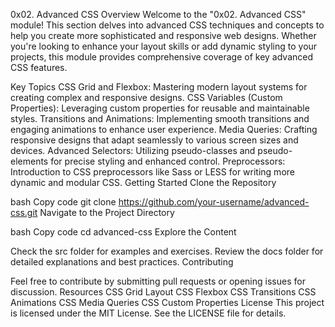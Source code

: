 0x02. Advanced CSS
Overview
Welcome to the "0x02. Advanced CSS" module! This section delves into advanced CSS techniques and concepts to help you create more sophisticated and responsive web designs. Whether you're looking to enhance your layout skills or add dynamic styling to your projects, this module provides comprehensive coverage of key advanced CSS features.

Key Topics
CSS Grid and Flexbox: Mastering modern layout systems for creating complex and responsive designs.
CSS Variables (Custom Properties): Leveraging custom properties for reusable and maintainable styles.
Transitions and Animations: Implementing smooth transitions and engaging animations to enhance user experience.
Media Queries: Crafting responsive designs that adapt seamlessly to various screen sizes and devices.
Advanced Selectors: Utilizing pseudo-classes and pseudo-elements for precise styling and enhanced control.
Preprocessors: Introduction to CSS preprocessors like Sass or LESS for writing more dynamic and modular CSS.
Getting Started
Clone the Repository

bash
Copy code
git clone https://github.com/your-username/advanced-css.git
Navigate to the Project Directory

bash
Copy code
cd advanced-css
Explore the Content

Check the src folder for examples and exercises.
Review the docs folder for detailed explanations and best practices.
Contributing

Feel free to contribute by submitting pull requests or opening issues for discussion.
Resources
CSS Grid Layout
CSS Flexbox
CSS Transitions
CSS Animations
CSS Media Queries
CSS Custom Properties
License
This project is licensed under the MIT License. See the LICENSE file for details.
